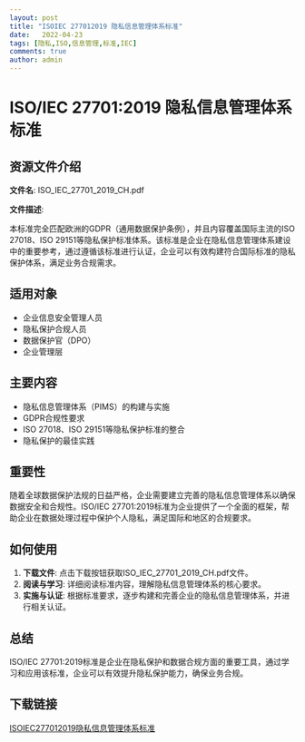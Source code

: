 ```yaml
---
layout: post
title: "ISOIEC 277012019 隐私信息管理体系标准"
date:   2022-04-23
tags: [隐私,ISO,信息管理,标准,IEC]
comments: true
author: admin
---
```

# ISO/IEC 27701:2019 隐私信息管理体系标准

## 资源文件介绍

**文件名**: ISO_IEC_27701_2019_CH.pdf

**文件描述**:

本标准完全匹配欧洲的GDPR（通用数据保护条例），并且内容覆盖国际主流的ISO 27018、ISO 29151等隐私保护标准体系。该标准是企业在隐私信息管理体系建设中的重要参考，通过遵循该标准进行认证，企业可以有效构建符合国际标准的隐私保护体系，满足业务合规需求。

## 适用对象

- 企业信息安全管理人员
- 隐私保护合规人员
- 数据保护官（DPO）
- 企业管理层

## 主要内容

- 隐私信息管理体系（PIMS）的构建与实施
- GDPR合规性要求
- ISO 27018、ISO 29151等隐私保护标准的整合
- 隐私保护的最佳实践

## 重要性

随着全球数据保护法规的日益严格，企业需要建立完善的隐私信息管理体系以确保数据安全和合规性。ISO/IEC 27701:2019标准为企业提供了一个全面的框架，帮助企业在数据处理过程中保护个人隐私，满足国际和地区的合规要求。

## 如何使用

1. **下载文件**: 点击下载按钮获取ISO_IEC_27701_2019_CH.pdf文件。
2. **阅读与学习**: 详细阅读标准内容，理解隐私信息管理体系的核心要求。
3. **实施与认证**: 根据标准要求，逐步构建和完善企业的隐私信息管理体系，并进行相关认证。

## 总结

ISO/IEC 27701:2019标准是企业在隐私保护和数据合规方面的重要工具，通过学习和应用该标准，企业可以有效提升隐私保护能力，确保业务合规。

## 下载链接

[ISOIEC277012019隐私信息管理体系标准](https://pan.quark.cn/s/c87259c22fd1)
